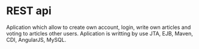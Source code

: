 # REST api
Aplication which allow to create own account, login, write own articles and voting to articles other users. Aplication is writting by use JTA, EJB, Maven, CDI, AngularJS, MySQL.
